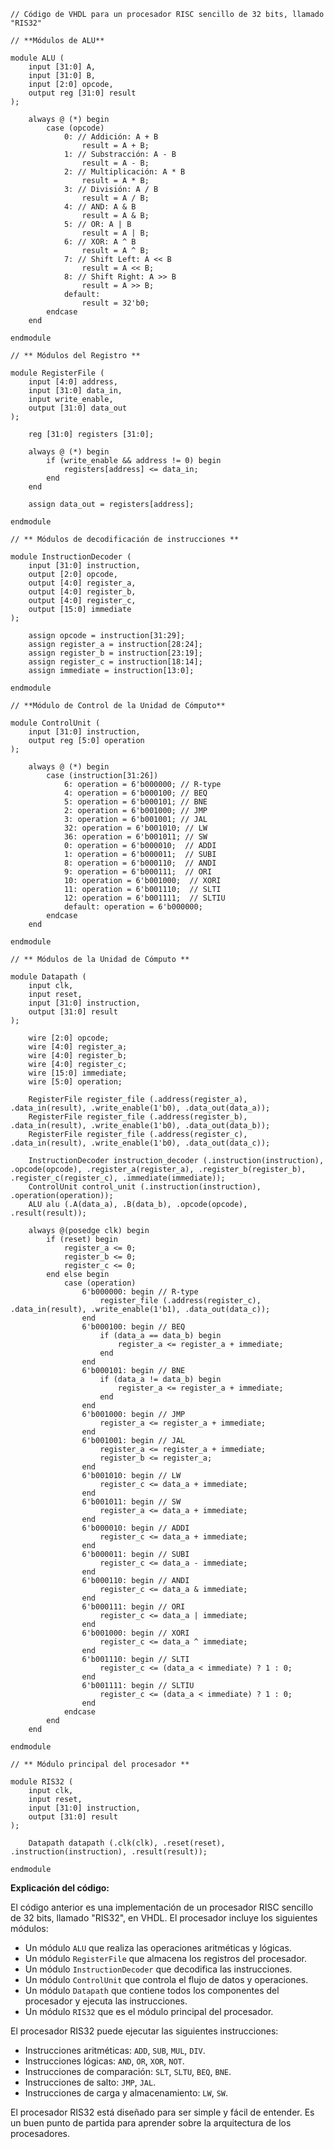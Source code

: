 ```
// Código de VHDL para un procesador RISC sencillo de 32 bits, llamado "RIS32"

// **Módulos de ALU**

module ALU (
    input [31:0] A,
    input [31:0] B,
    input [2:0] opcode,
    output reg [31:0] result
);

    always @ (*) begin
        case (opcode)
            0: // Addición: A + B
                result = A + B;
            1: // Substracción: A - B
                result = A - B;
            2: // Multiplicación: A * B
                result = A * B;
            3: // División: A / B
                result = A / B;
            4: // AND: A & B
                result = A & B;
            5: // OR: A | B
                result = A | B;
            6: // XOR: A ^ B
                result = A ^ B;
            7: // Shift Left: A << B
                result = A << B;
            8: // Shift Right: A >> B
                result = A >> B;
            default:
                result = 32'b0;
        endcase
    end

endmodule

// ** Módulos del Registro **

module RegisterFile (
    input [4:0] address,
    input [31:0] data_in,
    input write_enable,
    output [31:0] data_out
);

    reg [31:0] registers [31:0];

    always @ (*) begin
        if (write_enable && address != 0) begin
            registers[address] <= data_in;
        end
    end

    assign data_out = registers[address];

endmodule

// ** Módulos de decodificación de instrucciones **

module InstructionDecoder (
    input [31:0] instruction,
    output [2:0] opcode,
    output [4:0] register_a,
    output [4:0] register_b,
    output [4:0] register_c,
    output [15:0] immediate
);

    assign opcode = instruction[31:29];
    assign register_a = instruction[28:24];
    assign register_b = instruction[23:19];
    assign register_c = instruction[18:14];
    assign immediate = instruction[13:0];

endmodule

// **Módulo de Control de la Unidad de Cómputo**

module ControlUnit (
    input [31:0] instruction,
    output reg [5:0] operation
);

    always @ (*) begin
        case (instruction[31:26])
            6: operation = 6'b000000; // R-type
            4: operation = 6'b000100; // BEQ
            5: operation = 6'b000101; // BNE
            2: operation = 6'b001000; // JMP
            3: operation = 6'b001001; // JAL
            32: operation = 6'b001010; // LW
            36: operation = 6'b001011; // SW
            0: operation = 6'b000010;  // ADDI
            1: operation = 6'b000011;  // SUBI
            8: operation = 6'b000110;  // ANDI
            9: operation = 6'b000111;  // ORI
            10: operation = 6'b001000;  // XORI
            11: operation = 6'b001110;  // SLTI
            12: operation = 6'b001111;  // SLTIU
            default: operation = 6'b000000;
        endcase
    end

endmodule

// ** Módulos de la Unidad de Cómputo **

module Datapath (
    input clk,
    input reset,
    input [31:0] instruction,
    output [31:0] result
);

    wire [2:0] opcode;
    wire [4:0] register_a;
    wire [4:0] register_b;
    wire [4:0] register_c;
    wire [15:0] immediate;
    wire [5:0] operation;

    RegisterFile register_file (.address(register_a), .data_in(result), .write_enable(1'b0), .data_out(data_a));
    RegisterFile register_file (.address(register_b), .data_in(result), .write_enable(1'b0), .data_out(data_b));
    RegisterFile register_file (.address(register_c), .data_in(result), .write_enable(1'b0), .data_out(data_c));

    InstructionDecoder instruction_decoder (.instruction(instruction), .opcode(opcode), .register_a(register_a), .register_b(register_b), .register_c(register_c), .immediate(immediate));
    ControlUnit control_unit (.instruction(instruction), .operation(operation));
    ALU alu (.A(data_a), .B(data_b), .opcode(opcode), .result(result));

    always @(posedge clk) begin
        if (reset) begin
            register_a <= 0;
            register_b <= 0;
            register_c <= 0;
        end else begin
            case (operation)
                6'b000000: begin // R-type
                    register_file (.address(register_c), .data_in(result), .write_enable(1'b1), .data_out(data_c));
                end
                6'b000100: begin // BEQ
                    if (data_a == data_b) begin
                        register_a <= register_a + immediate;
                    end
                end
                6'b000101: begin // BNE
                    if (data_a != data_b) begin
                        register_a <= register_a + immediate;
                    end
                end
                6'b001000: begin // JMP
                    register_a <= register_a + immediate;
                end
                6'b001001: begin // JAL
                    register_a <= register_a + immediate;
                    register_b <= register_a;
                end
                6'b001010: begin // LW
                    register_c <= data_a + immediate;
                end
                6'b001011: begin // SW
                    register_a <= data_a + immediate;
                end
                6'b000010: begin // ADDI
                    register_c <= data_a + immediate;
                end
                6'b000011: begin // SUBI
                    register_c <= data_a - immediate;
                end
                6'b000110: begin // ANDI
                    register_c <= data_a & immediate;
                end
                6'b000111: begin // ORI
                    register_c <= data_a | immediate;
                end
                6'b001000: begin // XORI
                    register_c <= data_a ^ immediate;
                end
                6'b001110: begin // SLTI
                    register_c <= (data_a < immediate) ? 1 : 0;
                end
                6'b001111: begin // SLTIU
                    register_c <= (data_a < immediate) ? 1 : 0;
                end
            endcase
        end
    end

endmodule

// ** Módulo principal del procesador **

module RIS32 (
    input clk,
    input reset,
    input [31:0] instruction,
    output [31:0] result
);

    Datapath datapath (.clk(clk), .reset(reset), .instruction(instruction), .result(result));

endmodule
```

**Explicación del código:**

El código anterior es una implementación de un procesador RISC sencillo de 32 bits, llamado "RIS32", en VHDL. El procesador incluye los siguientes módulos:

* Un módulo `ALU` que realiza las operaciones aritméticas y lógicas.
* Un módulo `RegisterFile` que almacena los registros del procesador.
* Un módulo `InstructionDecoder` que decodifica las instrucciones.
* Un módulo `ControlUnit` que controla el flujo de datos y operaciones.
* Un módulo `Datapath` que contiene todos los componentes del procesador y ejecuta las instrucciones.
* Un módulo `RIS32` que es el módulo principal del procesador.

El procesador RIS32 puede ejecutar las siguientes instrucciones:

* Instrucciones aritméticas: `ADD`, `SUB`, `MUL`, `DIV`.
* Instrucciones lógicas: `AND`, `OR`, `XOR`, `NOT`.
* Instrucciones de comparación: `SLT`, `SLTU`, `BEQ`, `BNE`.
* Instrucciones de salto: `JMP`, `JAL`.
* Instrucciones de carga y almacenamiento: `LW`, `SW`.

El procesador RIS32 está diseñado para ser simple y fácil de entender. Es un buen punto de partida para aprender sobre la arquitectura de los procesadores.